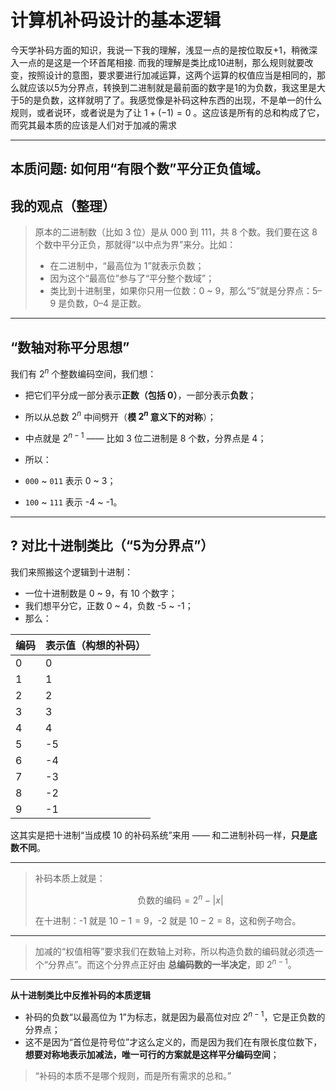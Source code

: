 # 计算机补码设计的基本逻辑

今天学补码方面的知识，我说一下我的理解，浅显一点的是按位取反+1，稍微深入一点的是这是一个环首尾相接.
而我的理解是类比成10进制，那么规则就要改变，按照设计的意图，要求要进行加减运算，这两个运算的权值应当是相同的，那么就应该以5为分界点，转换到二进制就是最前面的数字是1的为负数，我这里是大于5的是负数，这样就明了了。我感觉像是补码这种东西的出现，不是单一的什么规则，或者说环，或者说是为了让 $1+(-1)=0$ 。这应该是所有的总和构成了它，而究其最本质的应该是人们对于加减的需求

---
本质问题: **如何用“有限个数”平分正负值域**。
---

## 我的观点（整理）

> 原本的二进制数（比如 3 位）是从 000 到 111，共 8 个数。我们要在这 8 个数中平分正负，那就得“以中点为界”来分。比如：
>
> * 在二进制中，“最高位为 1”就表示负数；
> * 因为这个“最高位”参与了“平分整个数域”；
> * 类比到十进制里，如果你只用一位数：0 \~ 9，那么“5”就是分界点：5–9 是负数，0–4 是正数。

---

## “数轴对称平分思想”

我们有 $2^n$ 个整数编码空间，我们想：

* 把它们平分成一部分表示**正数（包括 0）**，一部分表示**负数**；
* 所以从总数 $2^n$ 中间劈开（**模 $2^n$ 意义下的对称**）；
* 中点就是 $2^{n-1}$ —— 比如 3 位二进制是 8 个数，分界点是 4；
* 所以：

* `000` \~ `011` 表示 0 \~ 3；
* `100` \~ `111` 表示 -4 \~ -1。

---

## ? 对比十进制类比（“5为分界点”）

我们来照搬这个逻辑到十进制：

* 一位十进制数是 0 \~ 9，有 10 个数字；
* 我们想平分它，正数 0 \~ 4，负数 -5 \~ -1；
* 那么：

| 编码 | 表示值（构想的补码） |
| -- | ----------- |
| 0 | 0 |
| 1 | 1 |
| 2 | 2 |
| 3 | 3 |
| 4 | 4 |
| 5 | -5 |
| 6 | -4 |
| 7 | -3 |
| 8 | -2 |
| 9 | -1 |

这其实是把十进制“当成模 10 的补码系统”来用 —— 和二进制补码一样，**只是底数不同**。

---

> 补码本质上就是：
>
> $$
> \text{负数的编码} = 2^n - |x|
> $$
>
> 在十进制：-1  就是 $10 - 1 = 9$，-2 就是 $10 - 2 = 8$，这和例子吻合。

---

> 加减的“权值相等”要求我们在数轴上对称，所以构造负数的编码就必须选一个“分界点”。而这个分界点正好由 **总编码数的一半决定**，即 $2^{n-1}$。
---

**从十进制类比中反推补码的本质逻辑**
* 补码的负数“以最高位为 1”为标志，就是因为最高位对应 $2^{n-1}$，它是正负数的分界点；
* 这不是因为“首位是符号位”才这么定义的，而是因为我们在有限长度位数下，**想要对称地表示加减法，唯一可行的方案就是这样平分编码空间**；

> “补码的本质不是哪个规则，而是所有需求的总和。”
